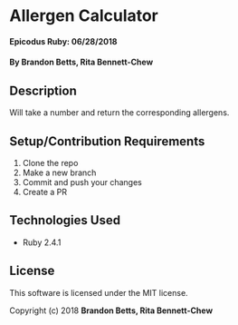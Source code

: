 # Allergen Calculator

#### Epicodus Ruby: 06/28/2018

#### By Brandon Betts, Rita Bennett-Chew

## Description

Will take a number and return the corresponding allergens.

## Setup/Contribution Requirements

1. Clone the repo
1. Make a new branch
1. Commit and push your changes
1. Create a PR

## Technologies Used

* Ruby 2.4.1

## License

This software is licensed under the MIT license.

Copyright (c) 2018 **Brandon Betts, Rita Bennett-Chew**
